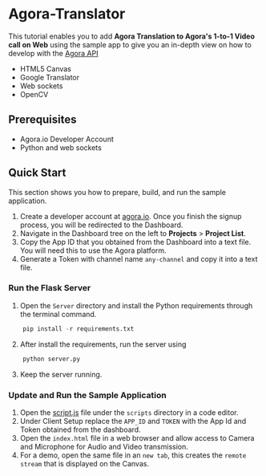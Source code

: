 # Agora-Translator

This tutorial enables you to add **Agora Translation to Agora's 1-to-1 Video call on Web** using the sample app to give you an in-depth view on how to develop with the [Agora API](https://docs.agora.io/en/2.2/product/Voice/API%20Reference/communication_web_audio#voice-call-api)

 - HTML5 Canvas
 - Google Translator
 - Web sockets
 - OpenCV

## Prerequisites
- Agora.io Developer Account
- Python and web sockets

## Quick Start
This section shows you how to prepare, build, and run the sample application.

1. Create a developer account at [agora.io](https://dashboard.agora.io/signin/). Once you finish the signup process, you will be redirected to the Dashboard.
2. Navigate in the Dashboard tree on the left to **Projects** > **Project List**.
3. Copy the App ID that you obtained from the Dashboard into a text file. You will need this to use the Agora platform.
4. Generate a Token with channel name `any-channel` and copy it into a text file. 

### Run the Flask Server

1. Open the `Server` directory and install the Python requirements through the terminal command.
```python
    pip install -r requirements.txt
```
2. After install the requirements, run the server using
```python
    python server.py
```
3. Keep the server running.

### Update and Run the Sample Application 

1. Open the [script.js](scripts/script.js) file under the `scripts` directory in a code editor.
2. Under Client Setup replace the `APP_ID` and `TOKEN` with the App Id and Token obtained from the dashboard.
3. Open the `index.html` file in a web browser and allow access to Camera and Microphone for Audio and Video transmission.
4. For a demo, open the same file in an `new tab`, this creates the `remote stream` that is displayed on the Canvas.

